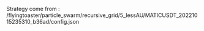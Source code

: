 Strategy come from : /flyingtoaster/particle_swarm/recursive_grid/5_lessAU/MATICUSDT_20221015235310_b36ad/config.json